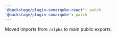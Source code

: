 ```yaml
---
'@backstage/plugin-sonarqube-react': patch
'@backstage/plugin-sonarqube': patch
---
```


Moved imports from `/alpha` to main public exports.
